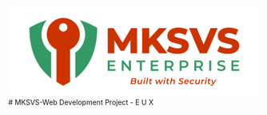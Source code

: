 <img src="/desktop/MKSVS LOGO/080323_MKSVS_Logo.png" height:50px width:50px>
# MKSVS-Web Development Project - E U X
